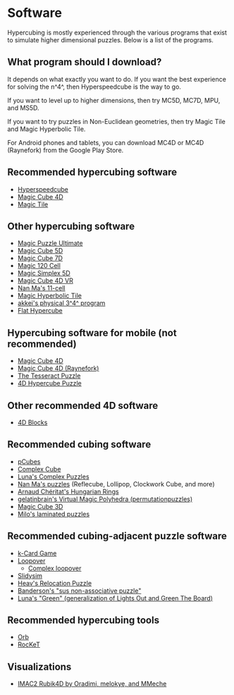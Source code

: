 # Software

Hypercubing is mostly experienced through the various programs that exist to simulate higher dimensional puzzles. Below is a list of the programs.

## What program should I download?

It depends on what exactly you want to do. If you want the best experience for solving the n^4^, then Hyperspeedcube is the way to go.

If you want to level up to higher dimensions, then try MC5D, MC7D, MPU, and MS5D.

If you want to try puzzles in Non-Euclidean geometries, then try Magic Tile and Magic Hyperbolic Tile.

For Android phones and tablets, you can download MC4D or MC4D (Raynefork) from the Google Play Store.

## Recommended hypercubing software

- [Hyperspeedcube](/software/hyperspeedcube.md)
- [Magic Cube 4D](/software/magiccube4d.md)
- [Magic Tile](http://roice3.org/magictile/)

## Other hypercubing software

- [Magic Puzzle Ultimate](/software/magicpuzzleultimate.md)
- [Magic Cube 5D](http://www.gravitation3d.com/magiccube5d/)
- [Magic Cube 7D](https://superliminal.com/andrey/mc7d/)
- [Magic 120 Cell](http://www.gravitation3d.com/magic120cell/index.html)
- [Magic Simplex 5D](https://superliminal.com/andrey/ms5d/)
- [Magic Cube 4D VR](https://store.steampowered.com/app/2413000/Magic_Cube_4D_VR/)
- [Nan Ma's 11-cell](https://superliminal.com/cube/ElevenCell.jar)
- [Magic Hyperbolic Tile](https://superliminal.com/andrey/mht633/)
- [akkei's physical 3^4^ program](https://discord.com/channels/852389089268858922/903095477568938035/1048694090839101581)
- [Flat Hypercube](https://github.com/milojacquet/flat-hypercube)

## Hypercubing software for mobile (not recommended)

- [Magic Cube 4D](https://play.google.com/store/apps/details?id=com.superliminal.magiccube4d)
- [Magic Cube 4D (Raynefork)](https://play.google.com/store/apps/details?id=me.rayzz.magiccube4d)
- [The Tesseract Puzzle](https://play.google.com/store/apps/details?id=com.MadMagics.OpenGL_Shaders)
- [4D Hypercube Puzzle](https://play.google.com/store/apps/details?id=com.tesseract_game&hl=en_US&gl=US)

## Other recommended 4D software

- [4D Blocks](https://www.urticator.net/blocks/)

## Recommended cubing software

- [pCubes](https://twistypuzzles.com/forum/viewtopic.php?t=27054)
- [Complex Cube](https://twistypuzzles.com/forum/viewtopic.php?f=1&t=22353)
- [Luna's Complex Puzzles](https://sonicpineapple.github.io/Complex-Puzzles/Complex.html)
- [Nan Ma's puzzles](https://www.nan.ma/) (Reflecube, Lollipop, Clockwork Cube, and more)
- [Arnaud Chéritat's Hungarian Rings](https://www.math.univ-toulouse.fr/~cheritat/AppletsDivers/AnneauxHongrois/)
- [gelatinbrain's Virtual Magic Polyhedra (permutationpuzzles)](https://github.com/Hypercubers/gelatinbrain/)
- [Magic Cube 3D](https://github.com/rzhao271/MC3D/releases/latest/)
- [Milo's laminated puzzles](https://github.com/milojacquet/laminated)

## Recommended cubing-adjacent puzzle software

- [k-Card Game](https://masonhorne.github.io/k-Card-Game/)
- [Loopover](https://loopover.xyz/)
  - [Complex loopover](https://milojacquet.com/loopover/complex)
- [Slidysim](https://www.slidysim.com/)
- [Heav's Relocation Puzzle](https://github.com/heav-4/relocation)
- [Banderson's "sus non-associative puzzle"](https://github.com/lopidoff/sus-non-ass-puzzle-family)
- [Luna's "Green" (generalization of Lights Out and Green The Board)](https://github.com/Sonicpineapple/Green)

## Recommended hypercubing tools

- [Orb](https://milojacquet.com/twisty/orb)
- [RocKeT](https://github.com/HactarCE/rocket)

## Visualizations

- [IMAC2 Rubik4D by Oradimi, melokye, and MMeche](https://github.com/melokye/IMAC2_Rubik4D)
